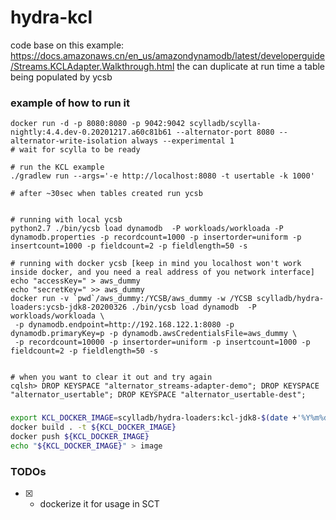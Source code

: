 # hydra-kcl
code base on this example:
https://docs.amazonaws.cn/en_us/amazondynamodb/latest/developerguide/Streams.KCLAdapter.Walkthrough.html
the can duplicate at run time a table being populated by ycsb


### example of how to run it
```
docker run -d -p 8080:8080 -p 9042:9042 scylladb/scylla-nightly:4.4.dev-0.20201217.a60c81b61 --alternator-port 8080 --alternator-write-isolation always --experimental 1
# wait for scylla to be ready

# run the KCL example
./gradlew run --args='-e http://localhost:8080 -t usertable -k 1000'

# after ~30sec when tables created run ycsb


# running with local ycsb
python2.7 ./bin/ycsb load dynamodb  -P workloads/workloada -P dynamodb.properties -p recordcount=1000 -p insertorder=uniform -p insertcount=1000 -p fieldcount=2 -p fieldlength=50 -s

# running with docker ycsb [keep in mind you localhost won't work inside docker, and you need a real address of you network interface]
echo "accessKey=" > aws_dummy
echo "secretKey=" >> aws_dummy
docker run -v `pwd`/aws_dummy:/YCSB/aws_dummy -w /YCSB scylladb/hydra-loaders:ycsb-jdk8-20200326 ./bin/ycsb load dynamodb  -P workloads/workloada \
 -p dynamodb.endpoint=http://192.168.122.1:8080 -p dynamodb.primaryKey=p -p dynamodb.awsCredentialsFile=aws_dummy \
 -p recordcount=10000 -p insertorder=uniform -p insertcount=1000 -p fieldcount=2 -p fieldlength=50 -s


# when you want to clear it out and try again
cqlsh> DROP KEYSPACE "alternator_streams-adapter-demo"; DROP KEYSPACE "alternator_usertable"; DROP KEYSPACE "alternator_usertable-dest";
```

###
```bash
export KCL_DOCKER_IMAGE=scylladb/hydra-loaders:kcl-jdk8-$(date +'%Y%m%d')
docker build . -t ${KCL_DOCKER_IMAGE}
docker push ${KCL_DOCKER_IMAGE}
echo "${KCL_DOCKER_IMAGE}" > image
```

### TODOs

* [x] - dockerize it for usage in SCT

